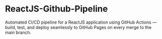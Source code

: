 # ReactJS-Github-Pipeline
Automated CI/CD pipeline for a ReactJS application using GitHub Actions — build, test, and deploy seamlessly to GitHub Pages on every merge to the main branch.
